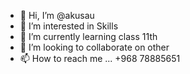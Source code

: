 - 👋 Hi, I’m @akusau
- 👀 I’m interested in Skills
- 🌱 I’m currently learning class 11th
- 💞️ I’m looking to collaborate on other
- 📫 How to reach me ...
  +968 78885651
  
<!---
akusau/akusau is a ✨ special ✨ repository because its `README.md` (this file) appears on your GitHub profile.
You can click the Preview link to take a look at your changes.
--->

